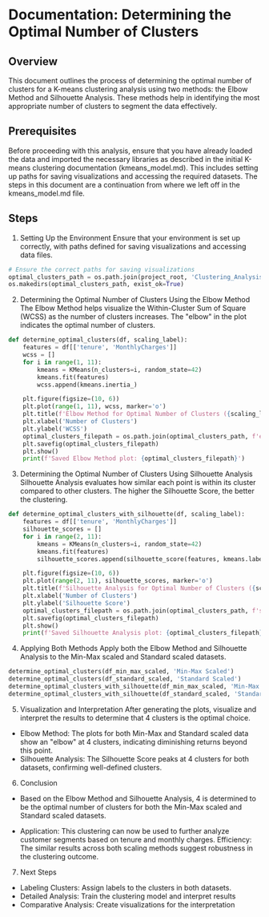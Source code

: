 # Documentation: Determining the Optimal Number of Clusters
## Overview
This document outlines the process of determining the optimal number of clusters for a K-means clustering analysis using two methods: the Elbow Method and Silhouette Analysis. These methods help in identifying the most appropriate number of clusters to segment the data effectively.

## Prerequisites
Before proceeding with this analysis, ensure that you have already loaded the data and imported the necessary libraries as described in the initial K-means clustering documentation (kmeans_model.md). This includes setting up paths for saving visualizations and accessing the required datasets. The steps in this document are a continuation from where we left off in the kmeans_model.md file.

## Steps
1. Setting Up the Environment
Ensure that your environment is set up correctly, with paths defined for saving visualizations and accessing data files.

```python
# Ensure the correct paths for saving visualizations
optimal_clusters_path = os.path.join(project_root, 'Clustering_Analysis', 'optimal_clusters')
os.makedirs(optimal_clusters_path, exist_ok=True)

```

2. Determining the Optimal Number of Clusters Using the Elbow Method
The Elbow Method helps visualize the Within-Cluster Sum of Square (WCSS) as the number of clusters increases. The "elbow" in the plot indicates the optimal number of clusters.

``` python
def determine_optimal_clusters(df, scaling_label):
    features = df[['tenure', 'MonthlyCharges']]
    wcss = []
    for i in range(1, 11):
        kmeans = KMeans(n_clusters=i, random_state=42)
        kmeans.fit(features)
        wcss.append(kmeans.inertia_)

    plt.figure(figsize=(10, 6))
    plt.plot(range(1, 11), wcss, marker='o')
    plt.title(f'Elbow Method for Optimal Number of Clusters ({scaling_label})')
    plt.xlabel('Number of Clusters')
    plt.ylabel('WCSS')
    optimal_clusters_filepath = os.path.join(optimal_clusters_path, f'elbow_method_{scaling_label.lower().replace(" ", "_")}.png')
    plt.savefig(optimal_clusters_filepath)
    plt.show()
    print(f'Saved Elbow Method plot: {optimal_clusters_filepath}')

```

3. Determining the Optimal Number of Clusters Using Silhouette Analysis
Silhouette Analysis evaluates how similar each point is within its cluster compared to other clusters. The higher the Silhouette Score, the better the clustering.

```python
def determine_optimal_clusters_with_silhouette(df, scaling_label):
    features = df[['tenure', 'MonthlyCharges']]
    silhouette_scores = []
    for i in range(2, 11):
        kmeans = KMeans(n_clusters=i, random_state=42)
        kmeans.fit(features)
        silhouette_scores.append(silhouette_score(features, kmeans.labels_))

    plt.figure(figsize=(10, 6))
    plt.plot(range(2, 11), silhouette_scores, marker='o')
    plt.title(f'Silhouette Analysis for Optimal Number of Clusters ({scaling_label})')
    plt.xlabel('Number of Clusters')
    plt.ylabel('Silhouette Score')
    optimal_clusters_filepath = os.path.join(optimal_clusters_path, f'silhouette_analysis_{scaling_label.lower().replace(" ", "_")}.png')
    plt.savefig(optimal_clusters_filepath)
    plt.show()
    print(f'Saved Silhouette Analysis plot: {optimal_clusters_filepath}')

```

4. Applying Both Methods
Apply both the Elbow Method and Silhouette Analysis to the Min-Max scaled and Standard scaled datasets.

```python
determine_optimal_clusters(df_min_max_scaled, 'Min-Max Scaled')
determine_optimal_clusters(df_standard_scaled, 'Standard Scaled')
determine_optimal_clusters_with_silhouette(df_min_max_scaled, 'Min-Max Scaled')
determine_optimal_clusters_with_silhouette(df_standard_scaled, 'Standard Scaled')

```

5. Visualization and Interpretation
After generating the plots, visualize and interpret the results to determine that 4 clusters is the optimal choice.

- Elbow Method: The plots for both Min-Max and Standard scaled data show an "elbow" at 4 clusters, indicating diminishing returns beyond this point.
- Silhouette Analysis: The Silhouette Score peaks at 4 clusters for both datasets, confirming well-defined clusters.

6. Conclusion
- Based on the Elbow Method and Silhouette Analysis, 4 is determined to be the optimal number of clusters for both the Min-Max scaled and Standard scaled datasets.

- Application: This clustering can now be used to further analyze customer segments based on tenure and monthly charges.
Efficiency: The similar results across both scaling methods suggest robustness in the clustering outcome.

7. Next Steps
- Labeling Clusters: Assign labels to the clusters in both datasets.
- Detailed Analysis: Train the clustering model and interpret results
- Comparative Analysis: Create visualizations for the interpretation
